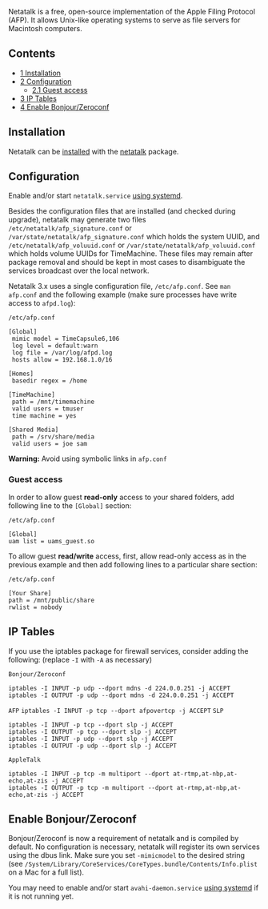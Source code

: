 Netatalk is a free, open-source implementation of the Apple Filing Protocol (AFP). It allows Unix-like operating systems to serve as file servers for Macintosh computers.

## Contents

*   [1 Installation](#Installation)
*   [2 Configuration](#Configuration)
    *   [2.1 Guest access](#Guest_access)
*   [3 IP Tables](#IP_Tables)
*   [4 Enable Bonjour/Zeroconf](#Enable_Bonjour.2FZeroconf)

## Installation

Netatalk can be [installed](/index.php/Install "Install") with the [netatalk](https://aur.archlinux.org/packages/netatalk/) package.

## Configuration

Enable and/or start `netatalk.service` [using systemd](/index.php/Systemd#Using_units "Systemd").

Besides the configuration files that are installed (and checked during upgrade), netatalk may generate two files `/etc/netatalk/afp_signature.conf` or `/var/state/netatalk/afp_signature.conf` which holds the system UUID, and `/etc/netatalk/afp_voluuid.conf` or `/var/state/netatalk/afp_voluuid.conf` which holds volume UUIDs for TimeMachine. These files may remain after package removal and should be kept in most cases to disambiguate the services broadcast over the local network.

Netatalk 3.x uses a single configuration file, `/etc/afp.conf`. See `man afp.conf` and the following example (make sure processes have write access to `afpd.log`):

 `/etc/afp.conf` 
```
[Global]
 mimic model = TimeCapsule6,106
 log level = default:warn
 log file = /var/log/afpd.log
 hosts allow = 192.168.1.0/16

[Homes]
 basedir regex = /home

[TimeMachine]
 path = /mnt/timemachine
 valid users = tmuser
 time machine = yes

[Shared Media]
 path = /srv/share/media
 valid users = joe sam

```

**Warning:** Avoid using symbolic links in `afp.conf`

### Guest access

In order to allow guest **read-only** access to your shared folders, add following line to the `[Global]` section:

 `/etc/afp.conf` 
```
[Global]
uam list = uams_guest.so

```

To allow guest **read/write** access, first, allow read-only access as in the previous example and then add following lines to a particular share section:

 `/etc/afp.conf` 
```
[Your Share]
path = /mnt/public/share
rwlist = nobody

```

## IP Tables

If you use the iptables package for firewall services, consider adding the following: (replace `-I` with `-A` as necessary)

 `Bonjour/Zeroconf` 
```
iptables -I INPUT -p udp --dport mdns -d 224.0.0.251 -j ACCEPT
iptables -I OUTPUT -p udp --dport mdns -d 224.0.0.251 -j ACCEPT
```
 `AFP`  `iptables -I INPUT -p tcp --dport afpovertcp -j ACCEPT`  `SLP` 
```
iptables -I INPUT -p tcp --dport slp -j ACCEPT
iptables -I OUTPUT -p tcp --dport slp -j ACCEPT
iptables -I INPUT -p udp --dport slp -j ACCEPT
iptables -I OUTPUT -p udp --dport slp -j ACCEPT
```
 `AppleTalk` 
```
iptables -I INPUT -p tcp -m multiport --dport at-rtmp,at-nbp,at-echo,at-zis -j ACCEPT
iptables -I OUTPUT -p tcp -m multiport --dport at-rtmp,at-nbp,at-echo,at-zis -j ACCEPT
```

## Enable Bonjour/Zeroconf

Bonjour/Zeroconf is now a requirement of netatalk and is compiled by default. No configuration is necessary, netatalk will register its own services using the dbus link. Make sure you set `-mimicmodel` to the desired string (see `/System/Library/CoreServices/CoreTypes.bundle/Contents/Info.plist` on a Mac for a full list).

You may need to enable and/or start `avahi-daemon.service` [using systemd](/index.php/Systemd#Using_units "Systemd") if it is not running yet.